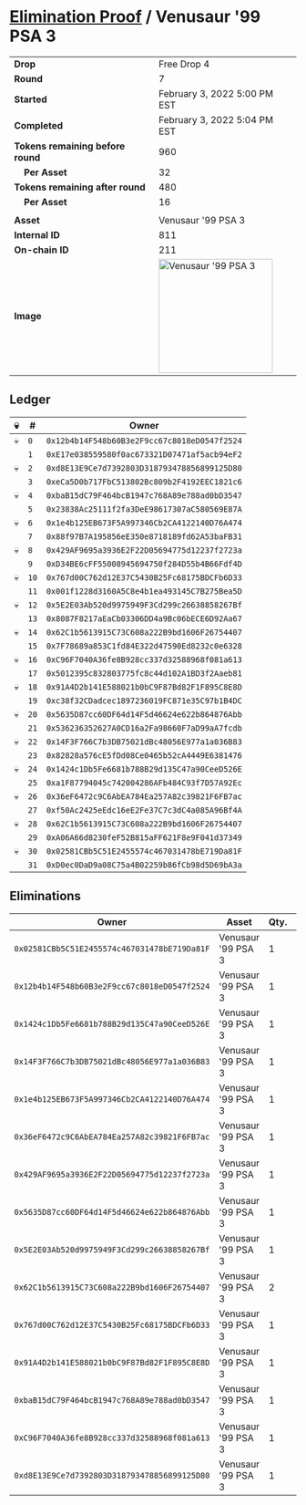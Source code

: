 # [Elimination Proof](./readme.md) / Venusaur &#039;99 PSA 3

|||
|---|---|
| **Drop** | Free Drop 4 |
| **Round** | 7 |
| **Started** | February 3, 2022 5:00 PM EST |
| **Completed** | February 3, 2022 5:04 PM EST |
| **Tokens remaining before round** | 960 |
| **&nbsp;&nbsp;&nbsp;&nbsp;Per Asset** | 32 |
| **Tokens remaining after round** | 480 |
| **&nbsp;&nbsp;&nbsp;&nbsp;Per Asset** | 16 |
| | |
| **Asset** | Venusaur &#039;99 PSA 3 |
| **Internal ID** | 811 |
| **On-chain ID** | 211 |
| **Image** | <img src="https://tcdn.blokpax.com/957181fa-d3f2-4521-b43b-4a83ce567524/b07c2c0979f7e6a45abdfa6e38d310ed7b660b11b118e9878ed41f27f7d095ec.jpg" height="200" alt="Venusaur &#039;99 PSA 3" /> |

## Ledger

| 💀 | # | Owner |
| --- | --- | --- |
| 💀 | `0` | `0x12b4b14F548b60B3e2F9cc67c8018eD0547f2524` |
|  | `1` | `0xE17e038559580f0ac673321D07471af5acb94eF2` |
| 💀 | `2` | `0xd8E13E9Ce7d7392803D318793478856899125D80` |
|  | `3` | `0xeCa5D0b717FbC513802Bc809b2F4192EEC1821c6` |
| 💀 | `4` | `0xbaB15dC79F464bcB1947c768A89e788ad0bD3547` |
|  | `5` | `0x23838Ac25111f2fa3DeE98617307aC580569E87A` |
| 💀 | `6` | `0x1e4b125EB673F5A997346Cb2CA4122140D76A474` |
|  | `7` | `0x88f97B7A195856eE350e8718189fd62A53baFB31` |
| 💀 | `8` | `0x429AF9695a3936E2F22D05694775d12237f2723a` |
|  | `9` | `0xD34BE6cFF55008945694750f284D55b4B66Fdf4D` |
| 💀 | `10` | `0x767d00C762d12E37C5430B25Fc68175BDCFb6D33` |
|  | `11` | `0x001f1228d3160A5C8e4b1ea493145C7B275Bea5D` |
| 💀 | `12` | `0x5E2E03Ab520d9975949F3Cd299c26638858267Bf` |
|  | `13` | `0x8087F8217aEaCb03306DD4a9Bc06bECE6D92Aa67` |
| 💀 | `14` | `0x62C1b5613915C73C608a222B9bd1606F26754407` |
|  | `15` | `0x7F78689a853C1fd84E322d47590Ed8232c0e6328` |
| 💀 | `16` | `0xC96F7040A36fe8B928cc337d32588968f081a613` |
|  | `17` | `0x5012395c832803775fc8c44d102A1BD3f2Aaeb81` |
| 💀 | `18` | `0x91A4D2b141E588021b0bC9F87Bd82F1F895C8E8D` |
|  | `19` | `0xc38f32CDadcec1897236019FC871e35C97b1B4DC` |
| 💀 | `20` | `0x5635D87cc60DF64d14F5d46624e622b864876Abb` |
|  | `21` | `0x536236352627A0CD16a2Fa98660F7aD99aA7fcdb` |
| 💀 | `22` | `0x14F3F766C7b3DB75021dBc48056E977a1a036B83` |
|  | `23` | `0x82828a576cE5fDd08Ce0465b52cA4449E6381476` |
| 💀 | `24` | `0x1424c1Db5Fe6681b788B29d135C47a90CeeD526E` |
|  | `25` | `0xa1F87794045c742004286AFb484C93f7D57A92Ec` |
| 💀 | `26` | `0x36eF6472c9C6AbEA784Ea257A82c39821F6FB7ac` |
|  | `27` | `0xf50Ac2425eEdc16eE2Fe37C7c3dC4a085A96Bf4A` |
| 💀 | `28` | `0x62C1b5613915C73C608a222B9bd1606F26754407` |
|  | `29` | `0xA06A66d8230feF52B815aFF621F8e9F041d37349` |
| 💀 | `30` | `0x02581CBb5C51E2455574c467031478bE719Da81F` |
|  | `31` | `0xD0ec0DaD9a08C75a4B02259b86fCb98d5D69bA3a` |


## Eliminations

| Owner | Asset | Qty. | Transaction |
| --- | --- | --- | --- |
| `0x02581CBb5C51E2455574c467031478bE719Da81F` | Venusaur '99 PSA 3 | 1 | [Polygonscan](https://polygonscan.com/tx/0x19bfe8c45a83abc0804cb94210052baf8d102a961b56a213af391296c051d80c) |
| `0x12b4b14F548b60B3e2F9cc67c8018eD0547f2524` | Venusaur '99 PSA 3 | 1 | [Polygonscan](https://polygonscan.com/tx/0xc93643b2e04228e7f27eff529dc898c5f25327514d33483545dde3da5ae3e61f) |
| `0x1424c1Db5Fe6681b788B29d135C47a90CeeD526E` | Venusaur '99 PSA 3 | 1 | [Polygonscan](https://polygonscan.com/tx/0xe30e755f78c39081786090d3f0cd17f175868bec328f712ba98d286a2b793d51) |
| `0x14F3F766C7b3DB75021dBc48056E977a1a036B83` | Venusaur '99 PSA 3 | 1 | [Polygonscan](https://polygonscan.com/tx/0xa070f0c7555c76e29444281379d95a713b2269b1cb58623ca07a1e5bbe1e600c) |
| `0x1e4b125EB673F5A997346Cb2CA4122140D76A474` | Venusaur '99 PSA 3 | 1 | [Polygonscan](https://polygonscan.com/tx/0x1d7c01b91d39baeaaeb4ed330f30f503d448b98581821097c9ddb01f2a184ce9) |
| `0x36eF6472c9C6AbEA784Ea257A82c39821F6FB7ac` | Venusaur '99 PSA 3 | 1 | [Polygonscan](https://polygonscan.com/tx/0x6105ce2de550fc9f651128d08fe28beaa6a7b2a34d36d0a496a92340c284c5aa) |
| `0x429AF9695a3936E2F22D05694775d12237f2723a` | Venusaur '99 PSA 3 | 1 | [Polygonscan](https://polygonscan.com/tx/0xd0a4b376a5c1f957d5ca06c86ae1443e751de92b9f9f5976797c9851c07e4249) |
| `0x5635D87cc60DF64d14F5d46624e622b864876Abb` | Venusaur '99 PSA 3 | 1 | [Polygonscan](https://polygonscan.com/tx/0x194a71d2335e9881f65caaaac792c2d8032f4a62146c5c7d7023b34e290c9710) |
| `0x5E2E03Ab520d9975949F3Cd299c26638858267Bf` | Venusaur '99 PSA 3 | 1 | [Polygonscan](https://polygonscan.com/tx/0x0edce6507b8ef75b4bb34f492a28aa51f4cc6af48d6e7b6b615305c03d2a74fa) |
| `0x62C1b5613915C73C608a222B9bd1606F26754407` | Venusaur '99 PSA 3 | 2 | [Polygonscan](https://polygonscan.com/tx/0x81ab70d8b23951b9cf2024450ebe3ca677576e758057929be0857c12edb9df4f) |
| `0x767d00C762d12E37C5430B25Fc68175BDCFb6D33` | Venusaur '99 PSA 3 | 1 | [Polygonscan](https://polygonscan.com/tx/0x973a9d8e6f98098d3ab5c07acfec2ff45aa583dcb75fd6aeeae25232b29d2eb6) |
| `0x91A4D2b141E588021b0bC9F87Bd82F1F895C8E8D` | Venusaur '99 PSA 3 | 1 | [Polygonscan](https://polygonscan.com/tx/0x5e2bec5b6154974bb6f0d90d7faf3771c87a7dd0b34aa1f3864936ceee95952b) |
| `0xbaB15dC79F464bcB1947c768A89e788ad0bD3547` | Venusaur '99 PSA 3 | 1 | [Polygonscan](https://polygonscan.com/tx/0x4526cc1a280ad0e0f9d6241a8301bf8d1923f369cbcd1d74d16df141276476c1) |
| `0xC96F7040A36fe8B928cc337d32588968f081a613` | Venusaur '99 PSA 3 | 1 | [Polygonscan](https://polygonscan.com/tx/0x85b4ceec36d8610e062c670faf6287a4e2f0a4bf1d6f450cafe42a623f21773a) |
| `0xd8E13E9Ce7d7392803D318793478856899125D80` | Venusaur '99 PSA 3 | 1 | [Polygonscan](https://polygonscan.com/tx/0x808786f812f8e3b9fb844b22542bd5438028cf4f2f60897c4263ccdc9041a45d) |
